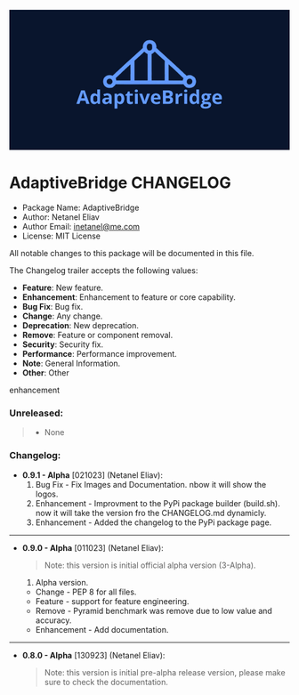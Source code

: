 <p align="center">
  <a href="https://inetanel.github.io/adaptivebridge">
  <img src="https://github.com/inetanel/adaptivebridge/blob/main/docs/assets/images/wide_logo.jpeg" width="600" />
  </a>
</p>

# AdaptiveBridge CHANGELOG
 - Package Name: AdaptiveBridge
 - Author: Netanel Eliav
 - Author Email: inetanel@me.com
 - License: MIT License

All notable changes to this package will be documented in this file.

The Changelog trailer accepts the following values:
 - **Feature**: New feature.
 - **Enhancement**: Enhancement to feature or core capability.
 - **Bug Fix**: Bug fix.
 - **Change**: Any change.
 - **Deprecation**: New deprecation.
 - **Remove**: Feature or component removal.
 - **Security**: Security fix.
 - **Performance**: Performance improvement.
 - **Note**: General Information.
 - **Other**: Other


enhancement

### Unreleased:

> - None

### Changelog:

- **0.9.1 - Alpha** [021023] (Netanel Eliav):
  1. Bug Fix - Fix Images and Documentation. nbow it will show the logos.
  2. Enhancement - Improvment to the PyPi package builder (build.sh). now it will take the version fro the CHANGELOG.md dynamicly.
  3. Enhancement - Added the changelog to the PyPi package page.
---
- **0.9.0 - Alpha** [011023] (Netanel Eliav):
  > Note: this version is initial official alpha version (3-Alpha).
  1. Alpha version.
    - Change - PEP 8 for all files.
    - Feature - support for feature engineering.
    - Remove - Pyramid benchmark was remove due to low value and accuracy.
    - Enhancement - Add documentation.
---
- **0.8.0 - Alpha** [130923] (Netanel Eliav):
  > Note: this version is initial pre-alpha release version, please make sure to check the documentation.